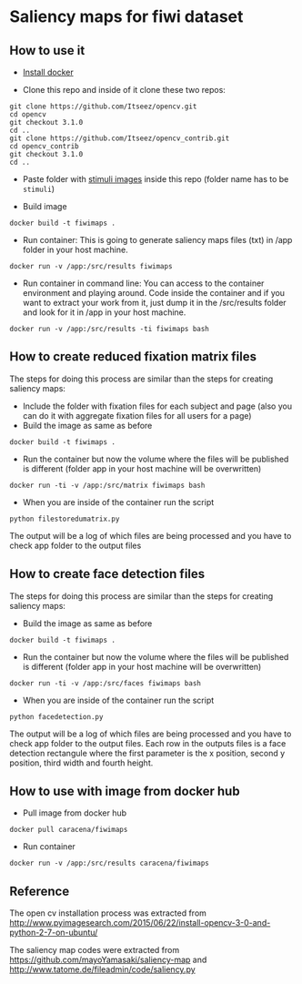 # Saliency maps for fiwi dataset

## How to use it

- [Install docker](https://docs.docker.com/linux/)

- Clone this repo and inside of it clone these two repos: 
```
git clone https://github.com/Itseez/opencv.git
cd opencv
git checkout 3.1.0
cd ..
git clone https://github.com/Itseez/opencv_contrib.git
cd opencv_contrib
git checkout 3.1.0
cd ..
```

- Paste folder with [stimuli images](https://www.ece.nus.edu.sg/stfpage/eleqiz/webpage_saliency.html) inside this repo (folder name has to be `stimuli`)

- Build image
```
docker build -t fiwimaps .
```

- Run container: This is going to generate saliency maps files (txt) in /app folder in your host machine. 
```
docker run -v /app:/src/results fiwimaps 
```

- Run container in command line: You can access to the container environment and playing around. Code inside the container and if you want to extract your work from it, just dump it in the /src/results folder and look for it in /app in your host machine.
```
docker run -v /app:/src/results -ti fiwimaps bash
```

## How to create reduced fixation matrix files

The steps for doing this process are similar than the steps for creating saliency maps:

- Include the folder with fixation files for each subject and page (also you can do it with aggregate fixation files for all users for a page) 
- Build the image as same as before
```
docker build -t fiwimaps .
```
- Run the container but now the volume where the files will be published is different (folder app in your host machine will be overwritten)
```
docker run -ti -v /app:/src/matrix fiwimaps bash 
```
- When you are inside of the container run the script
```
python filestoredumatrix.py
```
The output will be a log of which files are being processed and you have to check app folder to the output files

## How to create face detection files

The steps for doing this process are similar than the steps for creating saliency maps:

- Build the image as same as before
```
docker build -t fiwimaps .
```
- Run the container but now the volume where the files will be published is different (folder app in your host machine will be overwritten)
```
docker run -ti -v /app:/src/faces fiwimaps bash 
```
- When you are inside of the container run the script
```
python facedetection.py
```
The output will be a log of which files are being processed and you have to check app folder to the output files. Each row in the outputs files is a face detection rectangule where the first parameter is the x position, second y position, third width and fourth height.

## How to use with image from docker hub

- Pull image from docker hub
```
docker pull caracena/fiwimaps
```

- Run container
```
docker run -v /app:/src/results caracena/fiwimaps
```

## Reference 

The open cv installation process was extracted from http://www.pyimagesearch.com/2015/06/22/install-opencv-3-0-and-python-2-7-on-ubuntu/

The saliency map codes were extracted from https://github.com/mayoYamasaki/saliency-map and http://www.tatome.de/fileadmin/code/saliency.py
